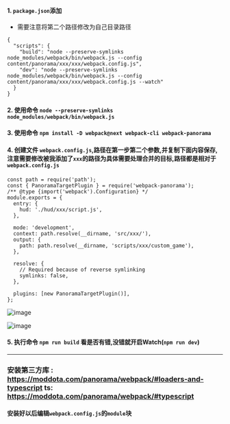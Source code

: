 #### 1. `package.json`添加

- 需要注意将第二个路径修改为自己目录路径

```
{
  "scripts": {
    "build": "node --preserve-symlinks node_modules/webpack/bin/webpack.js --config content/panorama/xxx/xxx/webpack.config.js",
    "dev": "node --preserve-symlinks node_modules/webpack/bin/webpack.js --config content/panorama/xxx/xxx/webpack.config.js --watch"
  }
}
```

#### 2. 使用命令 `node --preserve-symlinks node_modules/webpack/bin/webpack.js`

#### 3. 使用命令 `npm install -D webpack@next webpack-cli webpack-panorama`

#### 4. 创建文件 `webpack.config.js`,路径在第一步第二个参数,并复制下面内容保存,注意需要修改被我添加了`xxx`的路径为具体需要处理合并的目标,路径都是相对于`webpack.config.js`

```
const path = require('path');
const { PanoramaTargetPlugin } = require('webpack-panorama');
/** @type {import('webpack').Configuration} */
module.exports = {
  entry: {
    hud: './hud/xxx/script.js',
  },

  mode: 'development',
  context: path.resolve(__dirname, 'src/xxx/'),
  output: {
    path: path.resolve(__dirname, 'scripts/xxx/custom_game'),
  },

  resolve: {
    // Required because of reverse symlinking
    symlinks: false,
  },

  plugins: [new PanoramaTargetPlugin()],
};
```

![image](https://user-images.githubusercontent.com/22412994/110927336-5d04a900-82da-11eb-97cb-e259e3e3a7a8.png)

![image](https://user-images.githubusercontent.com/22412994/110927415-74439680-82da-11eb-97d9-778daf9ac67d.png)


#### 5. 执行命令 `npm run build` 看是否有错,没错就开启Watch(`npm run dev`)



---------------------------------------------------------------------------------------------------------------------------------------------------


### 安装第三方库 : https://moddota.com/panorama/webpack/#loaders-and-typescript   ts: https://moddota.com/panorama/webpack/#typescript

#### 安装好以后编辑`webpack.config.js`的`module`块

